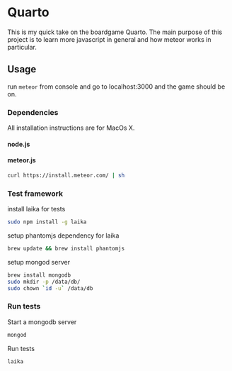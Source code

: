 # Quarto 

This is my quick take on the boardgame Quarto. The main purpose of this project is to learn more javascript in general and how meteor works in particular.


## Usage

run `meteor` from console and go to localhost:3000 and the game should be on.


### Dependencies

All installation instructions are for MacOs X.

#### node.js

#### meteor.js

```bash
curl https://install.meteor.com/ | sh
```

### Test framework


install laika for tests

```bash
sudo npm install -g laika
```

setup phantomjs dependency for laika

```bash
brew update && brew install phantomjs
```

setup mongod server

```bash
brew install mongodb
sudo mkdir -p /data/db/
sudo chown `id -u` /data/db
```


### Run tests

Start a mongodb server

```bash
mongod
```

Run tests

```bash
laika
```